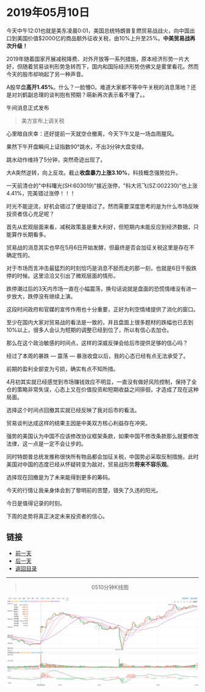 # 2019年05月10日

今天中午12:01也就是美东凌晨0:01，美国总统特朗普复燃贸易战战火，向中国出口到美国价值$2000亿的商品额外征收关税，由10%上升至25%。**中美贸易战再次升级！**

2019年随着国家开展减税降费、对外开放等一系列措施，原本经济形势一片大好，但随着贸易谈判形势急转而下，国内和国际经济形势仿佛又是雾里看花。然而今天的股市却响起了另一种声音。

A股早盘**高开1.45%**。什么？一脸懵O。难道大家都不等中午关税的消息落地？还是对刘鹤副总理的谈判抱有预期？萌新再次表示看不懂了。。

午间消息正式发布

> 美方宣布上调关税

心里暗自庆幸：还好提前一天就空仓撤离，今天下午又是一场血雨腥风。

果然下午开盘瞬间上证指数90°跳水，不出3分钟大盘变绿。

跳水动作维持了5分钟，突然奇迹出现了。

大A突然逆转，向上反攻。截止**收盘暴力上涨3.10%**，科技概念强势拉升。

一天前清仓的"中科曙光(SH:603019)"接近涨停，"科大讯飞(SZ:002230)"也上涨4.41%，完美错过涨停！！！

时光不能逆流，好机会错过了便是错过了。然而需要深度思考的是为什么市场反映投资者信心充足呢？

首先从宏观层面来看，减税政策虽是重大利好，但短期内未能反应到经济数据，只能算作长期看多。

贸易战的消息其实也早在5月6日开始发酵，但最终是否会加征关税这里是存在不确定性的。

对于市场而言冲击最猛烈的时刻恰巧是消息不胫而走的那一刻，也就是6日千股跌停的时候。这里洽洽又引出了微观层面的情形。

跌停潮过后的3天内市场一直在小幅震荡，换句话说就是盘面的恐慌情绪没有进一步放大，跌停没有继续上演。

这段时间政府和官媒的宣传作用也十分重要，正好为利空情绪提供了消化的窗口。

至少在国内大家对贸易战的看法是一致的，并且盘面上很多题材的跌幅也已去到10%以上，很多人会认为短期的调整已经到位了，所以有信心去加仓。



那么在这个政治敏感的时间点，这样的深威反弹会给后市提供足够的信心吗？

经过了本周的暴跌 — 震荡 — 暴涨收盘以后，我的心态已经有点无法承受了。

前期的盈利全部变为亏损，确实有点不知所措。

4月初其实就已经感觉到市场赚钱效应不明显，一直没有做好风险控制，保持了全仓的策略非常失误，心态上又在价值投资和短期收益之间徘徊，才造成了现在这种局面。

选择这个时间点回撤其实就已经反映了我对后市的看法。

贸易谈判达成这样的结果主因是中美双方核心利益存在冲突。

强势的美国认为中国不应该修改协议框架条款，如果中国不修改条款那么就要修改法律，这一点是一定不会让步的。

同时特朗普总统发推称很快所有物品都会加征关税，中国势必采取反制措施，此时美国对中国的态度已经从怀疑转变为敌对，贸易战形势**将来不容乐观**。

选择现在回撤是为了未来能得到更多的筹码。

今天的行情让我亲身体会到了黎明前的苦楚，错失了久违的阳光。

今日是值得记录的时刻。

下周的走势将真正决定未来投资者的信心。

## 链接

- [前一天](https://github.com/gdoggy/investment-diary)
- [后一天](https://github.com/gdoggy/investment-diary/blob/master/2019/0513.md)
- [返回目录](https://github.com/gdoggy/investment-diary)

---

> <center>0510分钟K线图</center>


![K Minute Chart](https://github.com/gdoggy/investment-diary/blob/master/2019/RunChart/0510.png)

